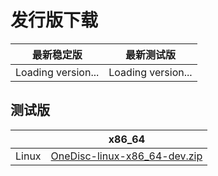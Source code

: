 # 发行版下载

| 最新稳定版  | 最新测试版  |
|-------------|-------------|
| <span id="stable-version">Loading version...</span> | <span id="beta-version">Loading version...</span> |

<!--
## 稳定版

|            | x86_64                         | i386                         | arm64                          |
|------------|:------------------------------:|:----------------------------:|:------------------------------:|
| Linux      | [OneDisc-linux-x86_64.zip][1]  | [OneDisc-linux-i386.zip][2]  | [OneDisc-linux-arm64.zip][3]   |
| Windows    | [OneDisc-windows-x64.zip][4]   | [OneDisc-windows-x32.zip][5] | [OneDisc-windows-arm64.zip][6] |
| macOS      | [OneDisc-darwin-x86_64.zip][7] | [OneDisc-darwin-i386.zip][8] | [OneDisc-darwin-arm64.zip][9]  |


[1]: /downloads/OneDisc-linux-x86_64.zip
[2]: /downloads/OneDisc-linux-i386.zip
[3]: /downloads/OneDisc-linux-arm64.zip
[4]: /downloads/OneDisc-windows-x64.zip
[5]: /downloads/OneDisc-windows-x32.zip
[6]: /downloads/OneDisc-windows-arm64.zip
[7]: /downloads/OneDisc-darwin-x86_64.zip
[8]: /downloads/OneDisc-darwin-i386.zip
[9]: /downloads/OneDisc-darwin-arm64.zip

-->

## 测试版

|          | x86_64                             |
|----------|:----------------------------------:|
| Linux    | [OneDisc-linux-x86_64-dev.zip][10] |

[10]: https://github.com/This-is-XiaoDeng/OneDisc-Build/raw/main/beta/OneDisc-linux-x86_64-dev.zip


<template>
  <div></div>
</template>

<script>
export default {
  mounted() {
    const script = document.createElement('script');
    script.src = '/load_version.js';
    script.async = true;
    document.body.appendChild(script);
  }
}
</script>

